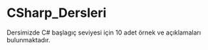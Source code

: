 # CSharp_Dersleri
Dersimizde C# başlagıç seviyesi için 10 adet örnek ve açıklamaları bulunmaktadır.
